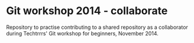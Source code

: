 Git workshop 2014 - collaborate
======================

Repository to practise contributing to a shared repository as a collaborator during Techtrrrs' Git workshop for beginners, November 2014.<br>